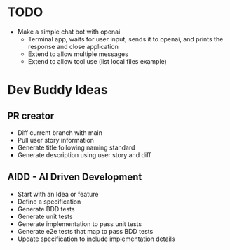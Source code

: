# TODO

- Make a simple chat bot with openai
  - Terminal app, waits for user input, sends it to openai, and prints the response and close application
  - Extend to allow multiple messages
  - Extend to allow tool use (list local files example)


# Dev Buddy Ideas
## PR creator
- Diff current branch with main
- Pull user story information
- Generate title following naming standard
- Generate description using user story and diff

## AIDD - AI Driven Development
- Start with an Idea or feature
- Define a specification
- Generate BDD tests
- Generate unit tests
- Generate implementation to pass unit tests
- Generate e2e tests that map to pass BDD tests
- Update specification to include implementation details